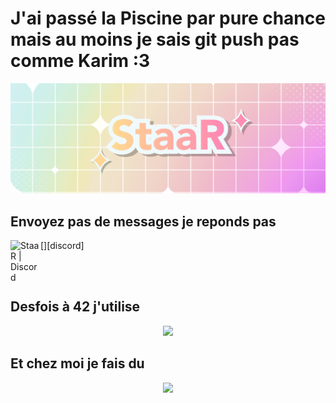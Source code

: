 # J'ai passé la Piscine par pure chance mais au moins je sais git push pas comme Karim :3

![Banner](https://github.com/StaaRTTV/StaaRTTV/blob/main/16-9eeeeee.png?raw=true)

## Envoyez pas de messages je reponds pas

[<img align="left" alt="StaaR | Discord" width="48px" src="https://skillicons.dev/icons?i=discord" />][discord]

<br /><br />

## Desfois à 42 j'utilise

<p align="center">
  <a href="https://skillicons.dev">
    <img src="https://skillicons.dev/icons?i=git,vscode,linux,c,vim" />
  </a>
</p>

## Et chez moi je fais du

<p align="center">
  <a href="https://skillicons.dev">
    <img src="https://skillicons.dev/icons?i=figma,ae,blender,ps,arduino" />
  </a>
</p>
